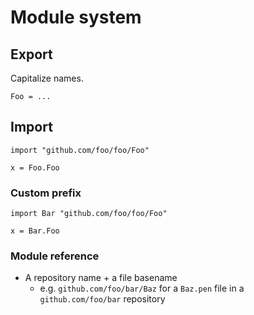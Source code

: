 # Module system

## Export

Capitalize names.

```
Foo = ...
```

## Import

```
import "github.com/foo/foo/Foo"

x = Foo.Foo
```

### Custom prefix

```
import Bar "github.com/foo/foo/Foo"

x = Bar.Foo
```

### Module reference

- A repository name + a file basename
  - e.g. `github.com/foo/bar/Baz` for a `Baz.pen` file in a `github.com/foo/bar` repository

